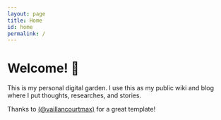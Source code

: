 ```yaml
---
layout: page
title: Home
id: home
permalink: /
---
```


# Welcome! 🌱

This is my personal digital garden.
I use this as my public wiki and blog where I put thoughts, researches, and stories.

Thanks to [(@vaillancourtmax)](https://twitter.com/vaillancourtmax) for a great template!

<style>
.graph-wrapper {
max-width: 300px
}
  .wrapper {
    max-width: 46em;
  }
</style>
